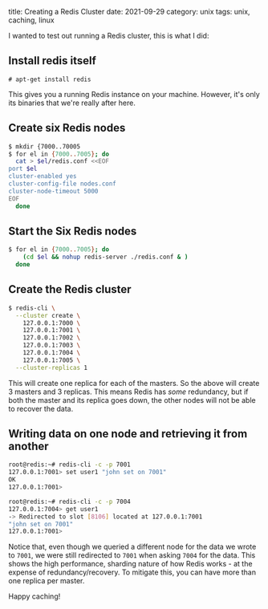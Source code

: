 title: Creating a Redis Cluster
date: 2021-09-29
category: unix
tags: unix, caching, linux

I wanted to test out running a Redis cluster, this is what I did:

## Install redis itself

```text
# apt-get install redis
```

This gives you a running Redis instance on your machine. However, it's
only its binaries that we're really after here.

## Create six Redis nodes

```bash
$ mkdir {7000..70005
$ for el in {7000..7005}; do
  cat > $el/redis.conf <<EOF
port $el
cluster-enabled yes
cluster-config-file nodes.conf
cluster-node-timeout 5000
EOF
  done
```

## Start the Six Redis nodes
```bash
$ for el in {7000..7005}; do
    (cd $el && nohup redis-server ./redis.conf & )
  done
```

## Create the Redis cluster
```bash
$ redis-cli \
  --cluster create \
    127.0.0.1:7000 \
    127.0.0.1:7001 \
    127.0.0.1:7002 \
    127.0.0.1:7003 \
    127.0.0.1:7004 \
    127.0.0.1:7005 \
  --cluster-replicas 1
```

This will create one replica for each of the masters. So the above
will create 3 masters and 3 replicas. This means Redis has _some_
redundancy, but if both the master and its replica goes down, the
other nodes will not be able to recover the data.

## Writing data on one node and retrieving it from another

```bash
root@redis:~# redis-cli -c -p 7001
127.0.0.1:7001> set user1 "john set on 7001"
OK
127.0.0.1:7001>
```

```bash
root@redis:~# redis-cli -c -p 7004
127.0.0.1:7004> get user1
-> Redirected to slot [8106] located at 127.0.0.1:7001
"john set on 7001"
127.0.0.1:7001>
```

Notice that, even though we queried a different node for the data we
wrote to `7001`, we were still redirected to `7001` when asking `7004`
for the data. This shows the high performance, sharding nature of how
Redis works - at the expense of redundancy/recovery. To mitigate this,
you can have more than one replica per master.

Happy caching!


